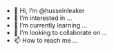 - 👋 Hi, I’m @husseinleaker
- 👀 I’m interested in ...
- 🌱 I’m currently learning ...
- 💞️ I’m looking to collaborate on ...
- 📫 How to reach me ...

<!---
husseinleaker/husseinleaker is a ✨ special ✨ repository because its `README.md` (this file) appears on your GitHub profile.
You can click the Preview link to take a look at your changes.
--->
